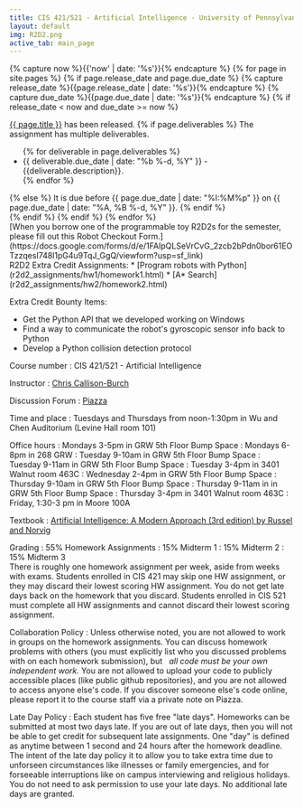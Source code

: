 ```yaml
---
title: CIS 421/521 - Artificial Intelligence - University of Pennsylvania
layout: default
img: R2D2.png
active_tab: main_page 
---
```


<!--

<div class="alert alert-danger" markdown="1">
The Fall 2019 class is full.  There are currently 150 students enrolled in the class, and another 170 students on the waitlist. [You can sign yourself up for the waitlist](https://forms.cis.upenn.edu/waitlist/index.php) if you'd like to try to get a spot, but it unlikely that you will get in unless you are in Category 1+ or Category 1. 
</div>

-->


<!-- Display an alert about upcoming homework assignments -->
{% capture now %}{{'now' | date: '%s'}}{% endcapture %}
{% for page in site.pages %}
{% if page.release_date and page.due_date %}
{% capture release_date %}{{page.release_date | date: '%s'}}{% endcapture %}
{% capture due_date %}{{page.due_date | date: '%s'}}{% endcapture %}
{% if release_date < now and due_date >= now %}
<div class="alert alert-info">
<a href="{{page.url}}">{{ page.title }}</a> has been released.  
{% if page.deliverables %}
The assignment has multiple deliverables.
<ul>
{% for deliverable in page.deliverables %}
<li>{{ deliverable.due_date | date: "%b %-d, %Y" }} - {{deliverable.description}}.</li>
{% endfor %}
</ul>
{% else %}
It is due before {{ page.due_date | date: "%I:%M%p" }} on {{ page.due_date | date: "%A, %B %-d, %Y" }}.
{% endif %}
</div>
{% endif %}
{% endif %}
{% endfor %}
<!-- End alert for upcoming homework assignments -->





<div class="alert alert-success" markdown="1">
[When you borrow one of the programmable toy R2D2s for the semester, please fill out this Robot Checkout Form.](https://docs.google.com/forms/d/e/1FAIpQLSeVrCvG_2zcb2bPdn0bor61EOTzzqesI748l1pG4u9TqJ_GgQ/viewform?usp=sf_link)
</div>



<div class="alert alert-info" markdown="1">
R2D2 Extra Credit Assignments:
* [Program robots with Python](r2d2_assignments/hw1/homework1.html)
* [A* Search](r2d2_assignments/hw2/homework2.html)

Extra Credit Bounty Items:
* Get the Python API that we developed working on Windows
* Find a way to communicate the robot's gyroscopic sensor info back to Python
* Develop a Python collision detection protocol 
</div>



Course number
: CIS 421/521 - Artificial Intelligence 

Instructor
: [Chris Callison-Burch](https://www.cis.upenn.edu/~ccb/)

Discussion Forum
: [Piazza](http://piazza.com/upenn/fall2019/cis521)

Time and place
: Tuesdays and Thursdays from noon-1:30pm in Wu and Chen Auditorium (Levine Hall room 101)

Office hours
: Mondays 3-5pm in GRW 5th Floor Bump Space
: Mondays 6-8pm in 268 GRW
: Tuesday 9-10am in GRW 5th Floor Bump Space
: Tuesday 9-11am in GRW 5th Floor Bump Space
: Tuesday 3-4pm in 3401 Walnut room 463C
: Wednesday 2-4pm in GRW 5th Floor Bump Space
: Thursday 9-10am in GRW 5th Floor Bump Space
: Thursday 9-11am in in GRW 5th Floor Bump Space
: Thursday 3-4pm in 3401 Walnut room 463C
: Friday, 1:30-3 pm in Moore 100A

Textbook
: [Artificial Intelligence: A Modern Approach (3rd edition) by Russel and Norvig](https://www.amazon.com/Artificial-Intelligence-Approach-Stuart-Russell/dp/9332543518/)

<!-- Grading
: 55% Homework Assignments
: 45% Three Midterms -->


Grading
: 55% Homework Assignments
: 15% Midterm 1
: 15% Midterm 2
: 15% Midterm 3 <br/>
There is roughly one homework assignment per week, aside from weeks with exams.  Students enrolled in CIS 421 may skip one HW assignment, or they may discard their lowest scoring HW assignment.  You do not get late days back on the homework that you discard.  Students enrolled in CIS 521 must complete all HW assignments and cannot discard their lowest scoring assignment.


Collaboration Policy
: Unless otherwise noted, you are not allowed to work in groups on the homework assignments. You can discuss homework problems with others (you must explicitly list who you discussed problems with on each homework submission), but   *all code must be your own independent work.*  You are not allowed to upload your code to publicly accessible places (like public github repositories), and you are not allowed to access anyone else's code.  If you discover someone else's code online, please report it to the course staff via a private note on Piazza. 


Late Day Policy
: Each student has five free "late days".  Homeworks can be submitted at most two days late.  If you are out of late days, then you will not be able to get credit for subsequent late assignments. One "day" is defined as anytime between 1 second and 24 hours after the homework deadline. The intent of the late day policy it to allow you to take extra time due to unforseen circumstances like illnesses or family emergencies, and for forseeable interruptions like on campus interviewing and religious holidays.  You do not need to ask permission to use your late days.  No additional late days are granted. 

